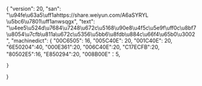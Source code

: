 {
    "version": 20,
    "san": "\u94fe\u63a5\uff1ahttps://share.weiyun.com/A6aSYRYL \u5bc6\u7801\uff1anwsqgx",
    "text": "\u4ee5\u524d\u7684\u7248\u672c\u5168\u90e8\u4f5c\u5e9f\uff0c\u8bf7\u8054\u7cfb\u811a\u672c\u5356\u5bb6\u8fdb\u884c\u66f4\u65b0\u3002",
    "machinedict": {
        "00C6505": 16,
        "005C40E": 20,
        "001C40E": 20,
        "6E50204":40,
        "000E361":20,
        "006C40E":20,
        "C17ECFB":20,
        "80502E5":16,
        "E850294":20,
        "008B00E"：5,

    }
}
